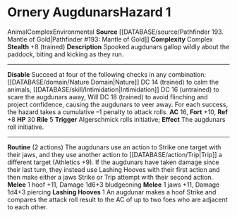 ﻿---
ac: '16'
all_resistance: null
complexity: Complex
element: null
fortitude: '+10'
hardness: null
hazard_type: Environmental
hp: '30'
id: '400'
immunity: null
level: '1'
name: Ornery Augdunars
rarity: Common
reflex: '+8'
resistance: null
rus_type_level: null
school: null
source: '[[DATABASE/source/Pathfinder 193. Mantle of Gold|Pathfinder #193: Mantle
  of Gold]]'
trait:
- '[[DATABASE/trait/Animal|Animal]]'
- '[[DATABASE/trait/Complex|Complex]]'
- '[[DATABASE/trait/Environmental|Environmental]]'
type: Hazard
weakness: null
will: null

---
# Ornery Augdunars<span class="item-type">Hazard 1</span>

<span class="item-trait">Animal</span><span class="item-trait">Complex</span><span class="item-trait">Environmental</span>
**Source** [[DATABASE/source/Pathfinder 193. Mantle of Gold|Pathfinder #193: Mantle of Gold]]
**Complexity** Complex
**Stealth** +8 (trained)
**Description** Spooked augdunars gallop wildly about the paddock, biting and kicking as they run.

---
**Disable** Succeed at four of the following checks in any combination: [[DATABASE/domain/Nature Domain|Nature]] DC 14 (trained) to calm the animals, [[DATABASE/skill/Intimidation|Intimidation]] DC 16 (untrained) to scare the augdunars away, Will DC 18 (trained) to avoid flinching and project confidence, causing the augdunars to veer away. For each success, the hazard takes a cumulative –1 penalty to attack rolls.
**AC** 16, **Fort** +10, **Ref** +8
**HP** 30
**Rile** <span class="action-icon">5</span> **Trigger** Algerschmick rolls initiative; **Effect** The augdunars roll initiative.

---
**Routine** (2 actions) The augdunars use an action to Strike one target with their jaws, and they use another action to [[DATABASE/action/Trip|Trip]] a different target (Athletics +9). If the augdunars have taken damage since their last turn, they instead use Lashing Hooves with their first action and then make either a jaws Strike or Trip attempt with their second action.
 **Melee** <span class="action-icon">1</span> hoof +11, Damage 1d6+3 bludgeoning
 **Melee** <span class="action-icon">1</span> jaws +11, Damage 1d4+3 piercing
 **Lashing Hooves** <span class="action-icon">1</span> An augdunar makes a hoof Strike and compares the attack roll result to the AC of up to two foes who are adjacent to each other.